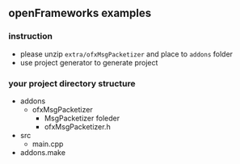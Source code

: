 ## openFrameworks examples

### instruction

- please unzip `extra/ofxMsgPacketizer` and place to `addons` folder
- use project generator to generate project


### your project directory structure

- addons
  - ofxMsgPacketizer
     - MsgPacketizer foleder
     - ofxMsgPacketizer.h
- src
  - main.cpp
- addons.make
